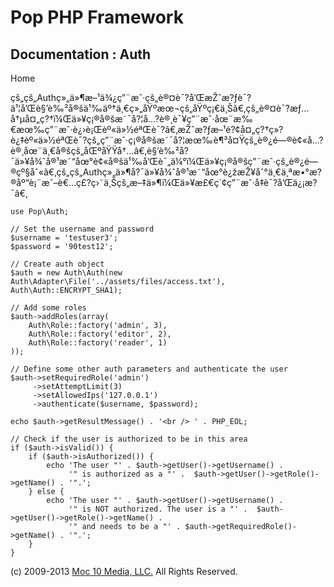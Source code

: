 Pop PHP Framework
=================

Documentation : Auth
--------------------

Home

çš„çš„Authç»„ä»¶æ–¹ä¾¿ç”¨æˆ·çš„è®¤è¯?å’ŒæŽˆæ?ƒè¯?ä¹¦å’Œè§’è‰²å®šä¹‰äº†ä¸€ç»„åŸºæœ¬çš„åŸºç¡€ä¸Šã€‚çš„è®¤è¯?æƒ…å†µå¤„ç?†ï¼Œä»¥ç¡®å®šæ˜¯å?¦å…?è®¸è¯¥ç”¨æˆ·åœ¨æ‰€æœ‰ç”¨æˆ·è¿›è¡Œèº«ä»½éªŒè¯?ã€‚æŽˆæ?ƒæ–¹é?¢å¤„ç?†ç»?è¿‡èº«ä»½éªŒè¯?çš„ç”¨æˆ·ç¡®å®šæ˜¯å?¦æœ‰è¶³å¤Ÿçš„è®¿é—®è¢«å…?è®¸åœ¨ä¸€å®šçš„åŒºåŸŸå†…ã€‚è§’è‰²å?¯ä»¥å¾ˆå®¹æ˜“åœ°è¢«å®šä¹‰å’Œè¯„ä¼°ï¼Œä»¥ç¡®å®šç”¨æˆ·çš„è®¿é—®çº§åˆ«ã€‚çš„çš„Authç»„ä»¶å?¯ä»¥å¾ˆå®¹æ˜“åœ°è¿žæŽ¥åˆ°ä¸€ä¸ªæ•°æ?®åº“è¡¨æˆ–è€…ç£?ç›˜ä¸Šçš„æ–‡ä»¶ï¼Œä»¥æ£€ç´¢ç”¨æˆ·å‡­è¯?å’Œä¿¡æ?¯ã€‚

    use Pop\Auth;

    // Set the username and password
    $username = 'testuser3';
    $password = '90test12';

    // Create auth object
    $auth = new Auth\Auth(new Auth\Adapter\File('../assets/files/access.txt'), Auth\Auth::ENCRYPT_SHA1);

    // Add some roles
    $auth->addRoles(array(
        Auth\Role::factory('admin', 3),
        Auth\Role::factory('editor', 2),
        Auth\Role::factory('reader', 1)
    ));

    // Define some other auth parameters and authenticate the user
    $auth->setRequiredRole('admin')
         ->setAttemptLimit(3)
         ->setAllowedIps('127.0.0.1')
         ->authenticate($username, $password);

    echo $auth->getResultMessage() . '<br /> ' . PHP_EOL;

    // Check if the user is authorized to be in this area
    if ($auth->isValid()) {
        if ($auth->isAuthorized()) {
            echo 'The user "' . $auth->getUser()->getUsername() .
                 '" is authorized as a "' .  $auth->getUser()->getRole()->getName() . '".';
        } else {
            echo 'The user "' . $auth->getUser()->getUsername() .
                 '" is NOT authorized. The user is a "' .  $auth->getUser()->getRole()->getName() .
                 '" and needs to be a "' . $auth->getRequiredRole()->getName() . '".';
        }
    }

\(c) 2009-2013 [Moc 10 Media, LLC.](http://www.moc10media.com) All
Rights Reserved.
